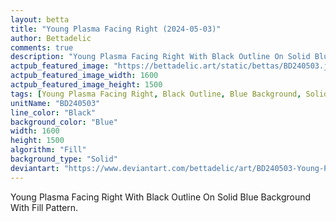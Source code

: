 ```yaml
---
layout: betta
title: "Young Plasma Facing Right (2024-05-03)"
author: Bettadelic
comments: true
description: "Young Plasma Facing Right With Black Outline On Solid Blue Background With Fill Pattern."
actpub_featured_image: "https://bettadelic.art/static/bettas/BD240503.jpg"
actpub_featured_image_width: 1600
actpub_featured_image_height: 1500
tags: [Young Plasma Facing Right, Black Outline, Blue Background, Solid Background Pattern, Fill Pattern, May 2024]
unitName: "BD240503"
line_color: "Black"
background_color: "Blue"
width: 1600
height: 1500
algorithm: "Fill"
background_type: "Solid"
deviantart: "https://www.deviantart.com/bettadelic/art/BD240503-Young-Plasma-Facing-Right-2024-05-03-1048486920"
---
```


Young Plasma Facing Right With Black Outline On Solid Blue Background With Fill Pattern.
